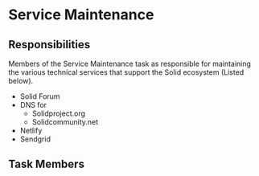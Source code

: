 
# Service Maintenance

## Responsibilities

Members of the Service Maintenance task as responsible for maintaining the various technical services that support the Solid ecosystem (Listed below).

- Solid Forum
- DNS for
  - Solidproject.org
  - Solidcommunity.net
- Netlify
- Sendgrid

## Task Members
